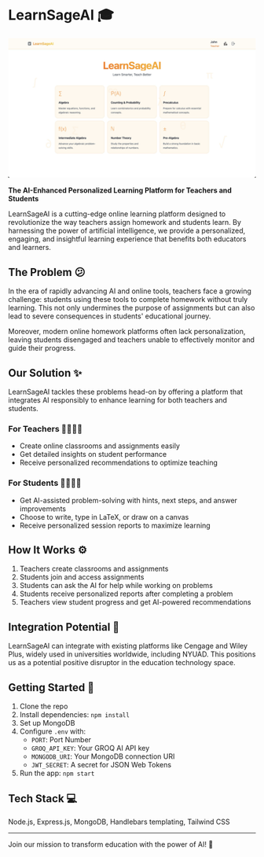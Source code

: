 
# LearnSageAI 🎓
![Teacher Dashboard](src/public/images/dashboard.png)

**The AI-Enhanced Personalized Learning Platform for Teachers and Students**

LearnSageAI is a cutting-edge online learning platform designed to revolutionize the way teachers assign homework and students learn. By harnessing the power of artificial intelligence, we provide a personalized, engaging, and insightful learning experience that benefits both educators and learners.

## The Problem 😕

In the era of rapidly advancing AI and online tools, teachers face a growing challenge: students using these tools to complete homework without truly learning. This not only undermines the purpose of assignments but can also lead to severe consequences in students' educational journey.

Moreover, modern online homework platforms often lack personalization, leaving students disengaged and teachers unable to effectively monitor and guide their progress.

## Our Solution ✨

LearnSageAI tackles these problems head-on by offering a platform that integrates AI responsibly to enhance learning for both teachers and students.

### For Teachers 👨‍🏫👩‍🏫

- Create online classrooms and assignments easily
- Get detailed insights on student performance
- Receive personalized recommendations to optimize teaching

### For Students 👨‍🎓👩‍🎓

- Get AI-assisted problem-solving with hints, next steps, and answer improvements
- Choose to write, type in LaTeX, or draw on a canvas
- Receive personalized session reports to maximize learning

## How It Works ⚙️

1. Teachers create classrooms and assignments
2. Students join and access assignments
3. Students can ask the AI for help while working on problems
4. Students receive personalized reports after completing a problem
5. Teachers view student progress and get AI-powered recommendations

## Integration Potential 🔗

LearnSageAI can integrate with existing platforms like Cengage and Wiley Plus, widely used in universities worldwide, including NYUAD. This positions us as a potential positive disruptor in the education technology space.

## Getting Started 🚀

1. Clone the repo
2. Install dependencies: `npm install`
3. Set up MongoDB
4. Configure `.env` with:
	- `PORT`: Port Number
   - `GROQ_API_KEY`: Your GROQ AI API key
   - `MONGODB_URI`: Your MongoDB connection URI
   - `JWT_SECRET`: A secret for JSON Web Tokens
6. Run the app: `npm start`

## Tech Stack 💻

Node.js, Express.js, MongoDB, Handlebars templating, Tailwind CSS

---

Join our mission to transform education with the power of AI! 🚀
